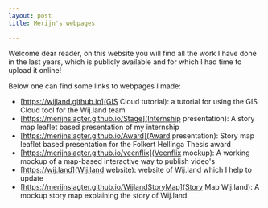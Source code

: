 ```yaml
---
layout: post
title: Merijn's webpages

---
```


Welcome dear reader, on this website you will find all the work I have done in the last years, which is publicly available and for which I had time to upload it online!

Below one can find some links to webpages I made:

* [https://wijland.github.io](GIS Cloud tutorial): a tutorial for using the GIS Cloud tool for the Wij.land team
* [https://merijnslagter.github.io/Stage](Internship presentation): A story map leaflet based presentation of my internship 
* [https://merijnslagter.github.io/Award](Award presentation): Story map leaflet based presentation for the Folkert Hellinga Thesis award
* [https://merijnslagter.github.io/veenflix](Veenflix mockup): A working mockup of a map-based interactive way to publish video's
* [https://wij.land](Wij.land website): website of Wij.land which I help to update
* [https://merijnslagter.github.io/WijlandStoryMap](Story Map Wij.land): A mockup story map explaining the story of Wij.land 




